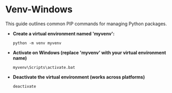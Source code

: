 # Venv-Windows

This guide outlines common PIP commands for managing Python packages.

- **Create a virtual environment named 'myvenv':**
    ```
    python -m venv myvenv
    ```

- **Activate on Windows (replace 'myvenv' with your virtual environment name)**
    ```
    myvenv\Scripts\activate.bat
    ```

- **Deactivate the virtual environment (works across platforms)**
    ```
    deactivate
    ```